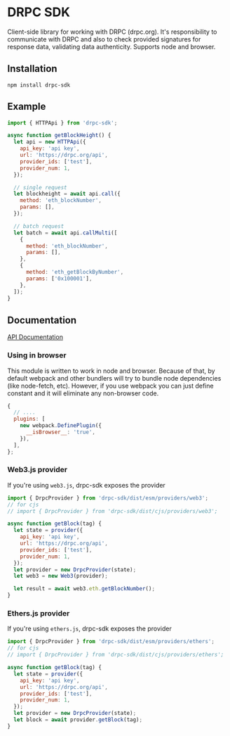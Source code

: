 # DRPC SDK

Client-side library for working with DRPC (drpc.org). It's responsibility to communicate with DRPC and also to check provided
signatures for response data, validating data authenticity. Supports node and browser.

## Installation

`npm install drpc-sdk`

## Example

```js
import { HTTPApi } from 'drpc-sdk';

async function getBlockHeight() {
  let api = new HTTPApi({
    api_key: 'api key',
    url: 'https://drpc.org/api',
    provider_ids: ['test'],
    provider_num: 1,
  });

  // single request
  let blockheight = await api.call({
    method: 'eth_blockNumber',
    params: [],
  });

  // batch request
  let batch = await api.callMulti([
    {
      method: 'eth_blockNumber',
      params: [],
    },
    {
      method: 'eth_getBlockByNumber',
      params: ['0x100001'],
    },
  ]);
}
```

## Documentation

[API Documentation](https://p2p-org.github.io/drpc-client/)

### Using in browser

This module is written to work in node and browser. Because of that, by default webpack and other bundlers will try
to bundle node dependencies (like node-fetch, etc). However, if you use webpack you can just define constant and it will eliminate any
non-browser code.

```js
{
  // ....
  plugins: [
    new webpack.DefinePlugin({
      __isBrowser__: 'true',
    }),
  ],
};
```

### Web3.js provider

If you're using `web3.js`, drpc-sdk exposes the provider

```js
import { DrpcProvider } from 'drpc-sdk/dist/esm/providers/web3';
// for cjs
// import { DrpcProvider } from 'drpc-sdk/dist/cjs/providers/web3';

async function getBlock(tag) {
  let state = provider({
    api_key: 'api key',
    url: 'https://drpc.org/api',
    provider_ids: ['test'],
    provider_num: 1,
  });
  let provider = new DrpcProvider(state);
  let web3 = new Web3(provider);

  let result = await web3.eth.getBlockNumber();
}
```

### Ethers.js provider

If you're using `ethers.js`, drpc-sdk exposes the provider

```js
import { DrpcProvider } from 'drpc-sdk/dist/esm/providers/ethers';
// for cjs
// import { DrpcProvider } from 'drpc-sdk/dist/cjs/providers/ethers';

async function getBlock(tag) {
  let state = provider({
    api_key: 'api key',
    url: 'https://drpc.org/api',
    provider_ids: ['test'],
    provider_num: 1,
  });
  let provider = new DrpcProvider(state);
  let block = await provider.getBlock(tag);
}
```

